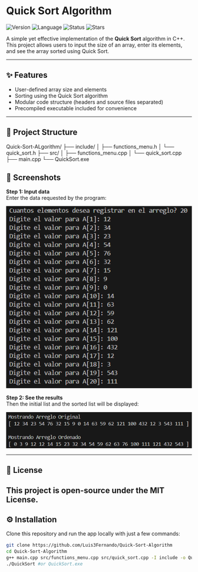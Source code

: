 # Quick Sort Algorithm

![Version](https://img.shields.io/badge/version-1.0.0-black) ![Language](https://img.shields.io/badge/language-Python-black) ![Status](https://img.shields.io/badge/status-Completed-black)
![Stars](https://img.shields.io/github/stars/Luis3Fernando/Quick-Sort-Algorithm?style=social)

A simple yet effective implementation of the **Quick Sort** algorithm in C++.  
This project allows users to input the size of an array, enter its elements, and see the array sorted using Quick Sort.

---

## ✨ Features

- User-defined array size and elements
- Sorting using the Quick Sort algorithm
- Modular code structure (headers and source files separated)
- Precompiled executable included for convenience

---
## 📁 Project Structure
Quick-Sort-ALgorithm/
├── include/
│ ├── functions_menu.h
│ └── quick_sort.h
├── src/
│ ├── functions_menu.cpp
│ └── quick_sort.cpp
├── main.cpp
└── QuickSort.exe

## 📸 Screenshots

**Step 1: Input data**  
Enter the data requested by the program:

<img src="assets/screenshots/data.png" width="600"/>

**Step 2: See the results**  
Then the initial list and the sorted list will be displayed:

<img src="assets/screenshots/results.png" width="600"/>


---
## 📄 License

This project is open-source under the MIT License.
---

## ⚙️ Installation

Clone this repository and run the app locally with just a few commands:

```bash
git clone https://github.com/Luis3Fernando/Quick-Sort-Algorithm
cd Quick-Sort-Algorithm
g++ main.cpp src/functions_menu.cpp src/quick_sort.cpp -I include -o QuickSort
./QuickSort #or QuickSort.exe
